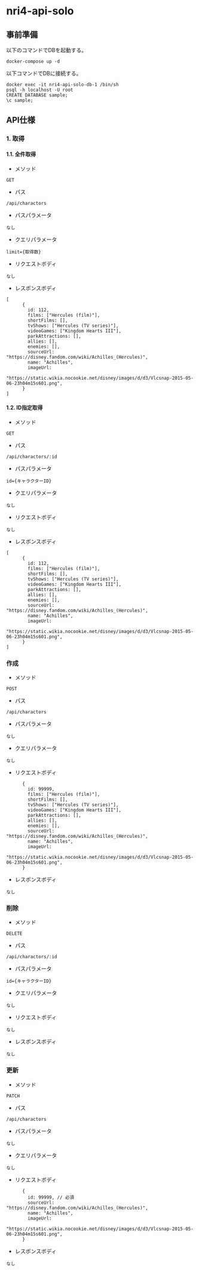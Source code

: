 # nri4-api-solo

## 事前準備

以下のコマンドでDBを起動する。

```
docker-compose up -d
```

以下コマンドでDBに接続する。

```
docker exec -it nri4-api-solo-db-1 /bin/sh
psql -h localhost -U root
CREATE DATABASE sample;
\c sample;
```

## API仕様

### 1. 取得

#### 1.1. 全件取得

- メソッド

```
GET
```

- パス

```
/api/charactors
```

- パスパラメータ

```
なし
```

- クエリパラメータ

```
limit={取得数}
```

- リクエストボディ

```
なし
```

- レスポンスボディ

```
[
      {
        id: 112,
        films: ["Hercules (film)"],
        shortFilms: [],
        tvShows: ["Hercules (TV series)"],
        videoGames: ["Kingdom Hearts III"],
        parkAttractions: [],
        allies: [],
        enemies: [],
        sourceUrl: "https://disney.fandom.com/wiki/Achilles_(Hercules)",
        name: "Achilles",
        imageUrl:
          "https://static.wikia.nocookie.net/disney/images/d/d3/Vlcsnap-2015-05-06-23h04m15s601.png",
      }
]
```

#### 1.2. ID指定取得

- メソッド

```
GET
```

- パス

```
/api/charactors/:id
```

- パスパラメータ

```
id={キャラクターID}
```

- クエリパラメータ

```
なし
```

- リクエストボディ

```
なし
```

- レスポンスボディ

```
[
      {
        id: 112,
        films: ["Hercules (film)"],
        shortFilms: [],
        tvShows: ["Hercules (TV series)"],
        videoGames: ["Kingdom Hearts III"],
        parkAttractions: [],
        allies: [],
        enemies: [],
        sourceUrl: "https://disney.fandom.com/wiki/Achilles_(Hercules)",
        name: "Achilles",
        imageUrl:
          "https://static.wikia.nocookie.net/disney/images/d/d3/Vlcsnap-2015-05-06-23h04m15s601.png",
      }
]
```

### 作成

- メソッド

```
POST
```

- パス

```
/api/charactors
```

- パスパラメータ

```
なし
```

- クエリパラメータ

```
なし
```

- リクエストボディ

```
      {
        id: 99999,
        films: ["Hercules (film)"],
        shortFilms: [],
        tvShows: ["Hercules (TV series)"],
        videoGames: ["Kingdom Hearts III"],
        parkAttractions: [],
        allies: [],
        enemies: [],
        sourceUrl: "https://disney.fandom.com/wiki/Achilles_(Hercules)",
        name: "Achilles",
        imageUrl:
          "https://static.wikia.nocookie.net/disney/images/d/d3/Vlcsnap-2015-05-06-23h04m15s601.png",
      }
```

- レスポンスボディ

```
なし
```

### 削除

- メソッド

```
DELETE
```

- パス

```
/api/charactors/:id
```

- パスパラメータ

```
id={キャラクターID}
```

- クエリパラメータ

```
なし
```

- リクエストボディ

```
なし
```

- レスポンスボディ

```
なし
```

### 更新

- メソッド

```
PATCH
```

- パス

```
/api/charactors
```

- パスパラメータ

```
なし
```

- クエリパラメータ

```
なし
```

- リクエストボディ

```
      {
        id: 99999, // 必須
        sourceUrl: "https://disney.fandom.com/wiki/Achilles_(Hercules)",
        name: "Achilles",
        imageUrl:
          "https://static.wikia.nocookie.net/disney/images/d/d3/Vlcsnap-2015-05-06-23h04m15s601.png",
      }
```

- レスポンスボディ

```
なし
```
